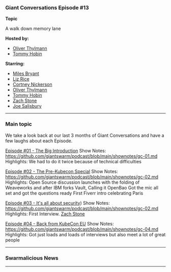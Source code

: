 ### Giant Conversations Episode #13

**Topic** 

A walk down memory lane

**Hosted by:** 

* [Oliver Thylmann](https://twitter.com/othylmann)
* [Tommy Hobin](https://twitter.com/tommyhobin)

**Starring:** 
* [Miles Bryant](https://www.linkedin.com/in/milesbryant/)
* [Liz Rice](https://twitter.com/lizrice)
* [Cortney Nickerson](https://twitter.com/TechTalkingMom)
* [Oliver Thylmann](https://twitter.com/othylmann)
* [Tommy Hobin](https://twitter.com/tommyhobin)
* [Zach Stone](https://twitter.com/StoneZach) 
* [Joe Salisbury](https://twitter.com/salisbury_joe)


------------------------------------------------------------------------------------------------------------------------------
### Main topic
We take a look back at our last 3 months of Giant Conversations and have a few laughs about each Episode.

[Episode #01 - The Big Introduction](https://open.spotify.com/episode/0RwRHWYBwfn47JNguER0Ts?si=5d6699fb81de47fd)
Show Notes: https://github.com/giantswarm/podcast/blob/main/shownotes/gc-01.md
Highlights: 
We had to do it twice because of technical difficulties

[Episode #02 - The Pre-Kubecon Special](https://open.spotify.com/episode/2O6uJJLfxBlw0vo5AjjqWc?si=48c151c9de334f62)
Show Notes: https://github.com/giantswarm/podcast/blob/main/shownotes/gc-02.md
Highlights:
Open Source discussion launches with the folding of Weaveworks and after IBM forks Vault, Calling it OpenBao
Got the mic all set and got the questions ready
First Fiverr intro celebrating Paris

[Episode #03 - It's all about security](https://open.spotify.com/episode/3WYLaYJ5YUv6lPGnh5IV1C?si=bq6iPvt-SRCYH6O0f_QdAA))
Show Notes: https://github.com/giantswarm/podcast/blob/main/shownotes/gc-02.md
Highlights:
First Interview. [Zach Stone](https://twitter.com/StoneZach)

[Episode #04 - Back from KubeCon EU](https://open.spotify.com/episode/6OaDFabg49OWdsGSG3cdDq?si=y3elZVOJRvavY1R2s1UvPA)
Show Notes: https://github.com/giantswarm/podcast/blob/main/shownotes/gc-04.md
Highlights:
Got just loads and loads of interviews but also meet a lot of great people



------------------------------------------------------------------------------------------------------------------------------

### Swarmalicious News 


------------------------------------------------------------------------------------------------------------------------------
